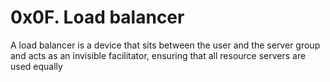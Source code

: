 # 0x0F. Load balancer

A load balancer is a device that sits between the user and the server group and acts as an invisible facilitator, ensuring that all resource servers are used equally
